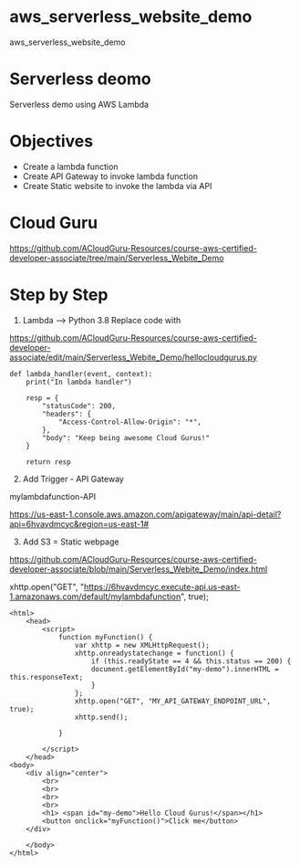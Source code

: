 # aws_serverless_website_demo
aws_serverless_website_demo


# Serverless deomo
Serverless demo using AWS Lambda


# Objectives
- Create a lambda function
- Create API Gateway to invoke lambda function
- Create Static website to invoke the lambda via API


# Cloud Guru

https://github.com/ACloudGuru-Resources/course-aws-certified-developer-associate/tree/main/Serverless_Webite_Demo


# Step by Step

1) Lambda  -->  Python 3.8 
    Replace code with

https://github.com/ACloudGuru-Resources/course-aws-certified-developer-associate/edit/main/Serverless_Webite_Demo/hellocloudgurus.py

```
def lambda_handler(event, context):
    print("In lambda handler")
    
    resp = {
        "statusCode": 200,
        "headers": {
            "Access-Control-Allow-Origin": "*",
        },
        "body": "Keep being awesome Cloud Gurus!"
    }
    
    return resp
```

2.  Add Trigger -  API Gateway

mylambdafunction-API

https://us-east-1.console.aws.amazon.com/apigateway/main/api-detail?api=6hvavdmcyc&region=us-east-1#


3.  Add S3  = Static webpage

https://github.com/ACloudGuru-Resources/course-aws-certified-developer-associate/blob/main/Serverless_Webite_Demo/index.html

xhttp.open("GET", "https://6hvavdmcyc.execute-api.us-east-1.amazonaws.com/default/mylambdafunction", true);

```
<html>
	<head>
		<script>
			function myFunction() {
				var xhttp = new XMLHttpRequest();
				xhttp.onreadystatechange = function() {
					if (this.readyState == 4 && this.status == 200) {
					document.getElementById("my-demo").innerHTML = this.responseText;
					}
				};
				xhttp.open("GET", "MY_API_GATEWAY_ENDPOINT_URL", true);
				xhttp.send();

			}

		</script>
	</head>
<body>
	<div align="center">
		<br>
		<br>
		<br>
		<br>
		<h1> <span id="my-demo">Hello Cloud Gurus!</span></h1>
		<button onclick="myFunction()">Click me</button>	
	</div>

	</body>
</html>
```




